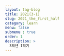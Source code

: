 ```yaml
---
layout: tag-blog
title: 2021(3-1)
slug: 2021_the_first_half
category: learn
menu: false
submenu : true
order: 1
description: >
  3학년 1학기
---
```

